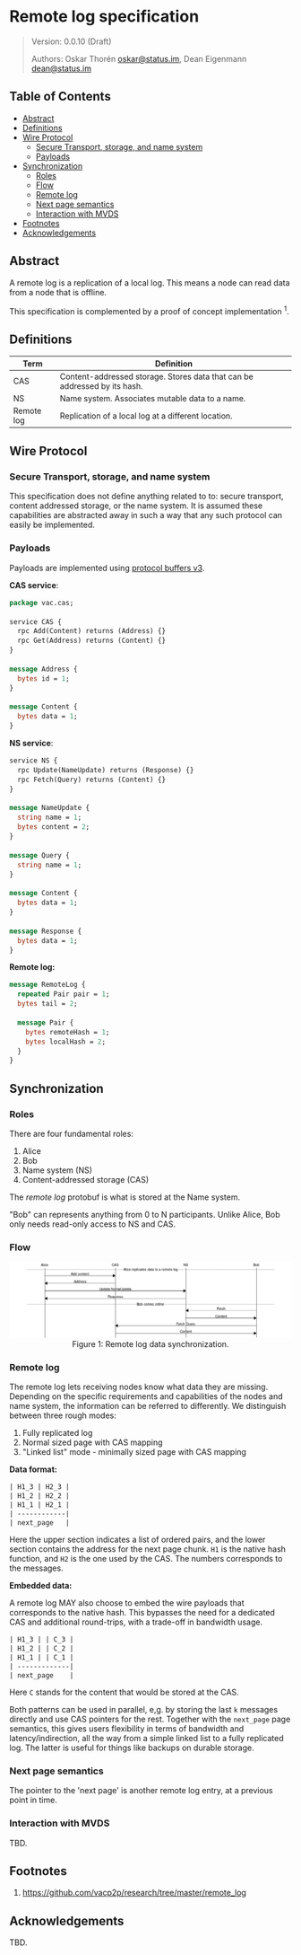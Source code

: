 # Remote log specification

> Version: 0.0.10 (Draft)
>
> Authors: Oskar Thorén oskar@status.im, Dean Eigenmann dean@status.im

## Table of Contents

- [Abstract](#abstract)
- [Definitions](#definitions)
- [Wire Protocol](#wire-protocol)
    - [Secure Transport, storage, and name system](#secure-transport-storage-and-name-system)
    - [Payloads](#payloads)
- [Synchronization](#synchronization)
    - [Roles](#roles)
    - [Flow](#flow)
    - [Remote log](#remote-log)
    - [Next page semantics](#next-page-semantics)
    - [Interaction with MVDS](#interaction-with-mvds)
- [Footnotes](#footnotes)
- [Acknowledgements](#acknowledgements)

## Abstract

A remote log is a replication of a local log. This means a node can read data from a node that is offline.

This specification is complemented by a proof of concept implementation <sup>1</sup>.

## Definitions

| Term        | Definition                                                                                   |
| ----------- | --------------------------------------------------------------------------------------       |
| CAS         | Content-addressed storage. Stores data that can be addressed by its hash.                    |
| NS          | Name system. Associates mutable data to a name.                                              |
| Remote log  | Replication of a local log at a different location.                                          |

## Wire Protocol

### Secure Transport, storage, and name system

This specification does not define anything related to to: secure transport,
content addressed storage, or the name system. It is assumed these capabilities
are abstracted away in such a way that any such protocol can easily be
implemented.

<!-- TODO: Elaborate on properties required here. -->

### Payloads

Payloads are implemented using [protocol buffers v3](https://developers.google.com/protocol-buffers/).

**CAS service**:

```protobuf
package vac.cas;

service CAS {
  rpc Add(Content) returns (Address) {}
  rpc Get(Address) returns (Content) {}
}

message Address {
  bytes id = 1;
}

message Content {
  bytes data = 1;
}
```

<!-- XXX/TODO: Can we get rid of the id/data complication and just use bytes? -->

**NS service**:

```protobuf
service NS {
  rpc Update(NameUpdate) returns (Response) {}
  rpc Fetch(Query) returns (Content) {}
}

message NameUpdate {
  string name = 1;
  bytes content = 2;
}

message Query {
  string name = 1;
}

message Content {
  bytes data = 1;
}

message Response {
  bytes data = 1;
}
```

<!-- XXX: Response and data type a bit weird, Ok/Err enum? -->
<!-- TODO: Do we want NameInit here? -->

**Remote log:**

```protobuf
message RemoteLog {
  repeated Pair pair = 1;
  bytes tail = 2;

  message Pair {
    bytes remoteHash = 1;
    bytes localHash = 2;
  }
}
```

<!-- TODO: Better name for Pair, Mapping? -->

<!-- TODO: Extend pair with (optional) data -->

## Synchronization

<!-- TODO: Elaborate on interaction with MVDS, especially with what messages are synced, etc -->

### Roles

There are four fundamental roles:

1. Alice
2. Bob
2. Name system (NS)
3. Content-addressed storage (CAS)

The *remote log* protobuf is what is stored at the Name system.

"Bob" can represents anything from 0 to N participants. Unlike Alice, Bob only needs read-only access to NS and CAS.

### Flow

<!-- diagram -->

<p align="center">
    <img src="./remote-log.png" />
    <br />
    Figure 1: Remote log data synchronization.
</p>

### Remote log

The remote log lets receiving nodes know what data they are missing. Depending
on the specific requirements and capabilities of the nodes and name system, the
information can be referred to differently. We distinguish between three rough
modes:

1. Fully replicated log
2. Normal sized page with CAS mapping
3. "Linked list" mode - minimally sized page with CAS mapping

<!-- TODO: Elaborate on how to indicate which CAS is used, a la multiaddr -->

**Data format:**

```
| H1_3 | H2_3 |
| H1_2 | H2_2 |
| H1_1 | H2_1 |
| ------------|
| next_page   |
```

Here the upper section indicates a list of ordered pairs, and the lower section
contains the address for the next page chunk. `H1` is the native hash function,
and `H2` is the one used by the CAS. The numbers corresponds to the messages.

**Embedded data:**

A remote log MAY also choose to embed the wire payloads that corresponds to the
native hash. This bypasses the need for a dedicated CAS and additional
round-trips, with a trade-off in bandwidth usage.

```
| H1_3 | | C_3 |
| H1_2 | | C_2 |
| H1_1 | | C_1 |
| -------------|
| next_page    |
```

Here `C` stands for the content that would be stored at the CAS.

Both patterns can be used in parallel, e,g. by storing the last `k` messages
directly and use CAS pointers for the rest. Together with the `next_page` page
semantics, this gives users flexibility in terms of bandwidth and
latency/indirection, all the way from a simple linked list to a fully replicated
log. The latter is useful for things like backups on durable storage.

### Next page semantics

The pointer to the 'next page' is another remote log entry, at a previous point
in time.

<!-- TODO: Determine requirement re overlapping, adjacent, and/or missing entries -->

### Interaction with MVDS

TBD.

<!-- TODO: Elaborate on interaction with MVDS, especially with what messages are synced, etc -->

## Footnotes

1. <https://github.com/vacp2p/research/tree/master/remote_log>

## Acknowledgements

TBD.
